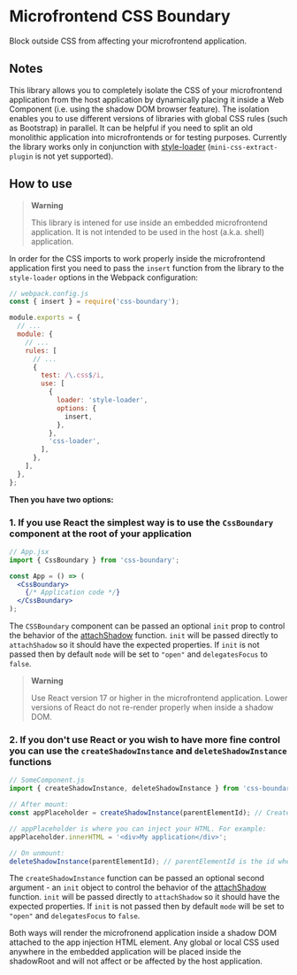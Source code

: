 # Microfrontend CSS Boundary

Block outside CSS from affecting your microfrontend application.

## Notes

This library allows you to completely isolate the CSS of your microfrontend application from the host application by dynamically placing it inside a Web Component (i.e. using the shadow DOM browser feature). The isolation enables you to use different versions of libraries with global CSS rules (such as Bootstrap) in parallel. It can be helpful if you need to split an old monolithic application into microfrontends or for testing purposes. Currently the library works only in conjunction with [style-loader](https://www.npmjs.com/package/style-loader) (`mini-css-extract-plugin` is not yet supported).

## How to use

> **Warning**
>
> This library is intened for use inside an embedded microfrontend application. It is not intended to be used in the host (a.k.a. shell) application.

In order for the CSS imports to work properly inside the microfrontend application first you need to pass the `insert` function from the library to the `style-loader` options in the Webpack configuration:

```js
// webpack.config.js
const { insert } = require('css-boundary');

module.exports = {
  // ...
  module: {
    // ...
    rules: [
      // ...
      {
        test: /\.css$/i,
        use: [
          {
            loader: 'style-loader',
            options: {
              insert,
            },
          },
          'css-loader',
        ],
      },
    ],
  },
};
```

**Then you have two options:**

### 1. If you use React the simplest way is to use the `CssBoundary` component at the root of your application

```jsx
// App.jsx
import { CssBoundary } from 'css-boundary';

const App = () => (
  <CssBoundary>
    {/* Application code */}
  </CssBoundary>
);
```

The `CSSBoundary` component can be passed an optional `init` prop to control the behavior of the [attachShadow](https://developer.mozilla.org/en-US/docs/Web/API/Element/attachShadow) function. `init` will be passed directly to `attachShadow` so it should have the expected properties. If `init` is not passed then by default `mode` will be set to `"open"` and `delegatesFocus` to `false`.

> **Warning**
>
> Use React version 17 or higher in the microfrontend application. Lower versions of React do not re-render properly when inside a shadow DOM.

### 2. If you don't use React or you wish to have more fine control you can use the `createShadowInstance` and `deleteShadowInstance` functions

```js
// SomeComponent.js
import { createShadowInstance, deleteShadowInstance } from 'css-boundary';

// After mount:
const appPlaceholder = createShadowInstance(parentElementId); // Creates a shadow DOM and attaches it to the HTML element, to which you have set the specified id.

// appPlaceholder is where you can inject your HTML. For example:
appPlaceholder.innerHTML = '<div>My application</div>';

// On unmount:
deleteShadowInstance(parentElementId); // parentElementId is the id where the shadow DOM was attached. It should be the same id used in createShadowInstance
```

The `createShadowInstance` function can be passed an optional second argument - an `init` object to control the behavior of the [attachShadow](https://developer.mozilla.org/en-US/docs/Web/API/Element/attachShadow) function. `init` will be passed directly to `attachShadow` so it should have the expected properties. If `init` is not passed then by default `mode` will be set to `"open"` and `delegatesFocus` to `false`.

Both ways will render the microfronend application inside a shadow DOM attached to the app injection HTML element. Any global or local CSS used anywhere in the embedded application will be placed inside the shadowRoot and will not affect or be affected by the host application.

